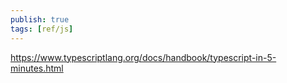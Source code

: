 ```yaml
---
publish: true
tags: [ref/js]
---
```


https://www.typescriptlang.org/docs/handbook/typescript-in-5-minutes.html